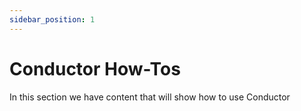 ```yaml
---
sidebar_position: 1
---
```


# Conductor How-Tos

In this section we have content that will show how to use Conductor
